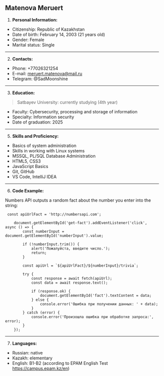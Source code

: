 ## Matenova Meruert

1. **Personal Information:**

- Citizenship: Republic of Kazakhstan
- Date of birth: February 14, 2003 (21 years old)
- Gender: Female
- Marital status: Single
---

2. **Contacts:**

- Phone: +77026321254
- E-mail: meruert.matenova@mail.ru
- Telegram: @SadMoonshine
---

3. **Education:**

> Satbayev University: currently studying (4th year)
- Faculty: Cybersecurity, processing and storage of information
- Specialty: Information security
- Date of graduation: 2025
---

5. **Skills and Proficiency:**

- Basics of system administration
- Skills in working with Linux systems
- MSSQL, PL/SQL Database Administration
- HTML5, CSS3
- JavaScript Basics
- Git, GitHub
- VS Code, IntelliJ IDEA
---

6. **Code Example:**

Numbers API outputs a random fact about the number you enter into the string:

```
 const apiUrlFact = 'http://numbersapi.com';

    document.getElementById('get-fact').addEventListener('click', async () => {
        const numberInput = document.getElementById('numberInput').value;

        if (!numberInput.trim()) {
            alert('Пожалуйста, введите число.');
            return;
        }

        const apiUrl = `${apiUrlFact}/${numberInput}/trivia`;

        try {
            const response = await fetch(apiUrl);
            const data = await response.text();

            if (response.ok) {
                document.getElementById('fact').textContent = data;
            } else {
                console.error('Ошибка при получении данных: ' + data);
            }
        } catch (error) {
            console.error('Произошла ошибка при обработке запроса:', error);
        }
    });
```
---

7. **Languages:**
- Russian: native
- Kazakh: elementary
- English: B1-B2 (according to EPAM English Test <https://campus.epam.kz/en>)
